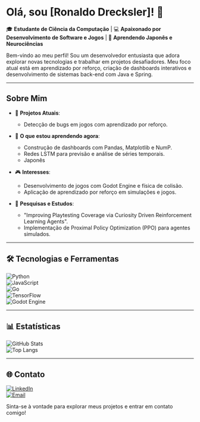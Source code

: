 # Olá, sou [Ronaldo Drecksler]! 👋  

🎓 **Estudante de Ciência da Computação** | 💻 **Apaixonado por Desenvolvimento de Software e Jogos** | 🚀 **Aprendendo Japonês e Neurociências**  

Bem-vindo ao meu perfil! Sou um desenvolvedor entusiasta que adora explorar novas tecnologias e trabalhar em projetos desafiadores. Meu foco atual está em aprendizado por reforço, criação de dashboards interativos e desenvolvimento de sistemas back-end com Java e Spring.  

---

## Sobre Mim  

- 🔭 **Projetos Atuais**:  
  - Detecção de bugs em jogos com aprendizado por reforço.  

- 🌱 **O que estou aprendendo agora**:  
  - Construção de dashboards com Pandas, Matplotlib e NumP.  
  - Redes LSTM para previsão e análise de séries temporais.  
  - Japonês 

- 🎮 **Interesses**:  
  - Desenvolvimento de jogos com Godot Engine e física de colisão.  
  - Aplicação de aprendizado por reforço em simulações e jogos.  

- 🧪 **Pesquisas e Estudos**:  
  - "Improving Playtesting Coverage via Curiosity Driven Reinforcement Learning Agents".  
  - Implementação de Proximal Policy Optimization (PPO) para agentes simulados.  

---

## 🛠 Tecnologias e Ferramentas  

![Python](https://img.shields.io/badge/Python-3776AB?style=for-the-badge&logo=python&logoColor=white)  
![JavaScript](https://img.shields.io/badge/JavaScript-F7DF1E?style=for-the-badge&logo=javascript&logoColor=black)  
![Go](https://img.shields.io/badge/Go-00ADD8?style=for-the-badge&logo=go&logoColor=white)  
![TensorFlow](https://img.shields.io/badge/TensorFlow-FF6F00?style=for-the-badge&logo=tensorflow&logoColor=white)  
![Godot Engine](https://img.shields.io/badge/Godot-478CBF?style=for-the-badge&logo=godot-engine&logoColor=white)  

---

## 📊 Estatísticas  

![GitHub Stats](https://github-readme-stats.vercel.app/api?username=ronaldo-dck&show_icons=true&theme=radical)  
![Top Langs](https://github-readme-stats.vercel.app/api/top-langs/?username=ronaldo-dck&layout=compact&theme=radical)  

---

## 🌐 Contato  

[![LinkedIn](https://img.shields.io/badge/-LinkedIn-blue?style=for-the-badge&logo=linkedin&logoColor=white)](https://linkedin.com/in/seu-usuario)  
[![Email](https://img.shields.io/badge/-Email-c14438?style=for-the-badge&logo=Gmail&logoColor=white)](mailto:seuemail@email.com)  

Sinta-se à vontade para explorar meus projetos e entrar em contato comigo!  
